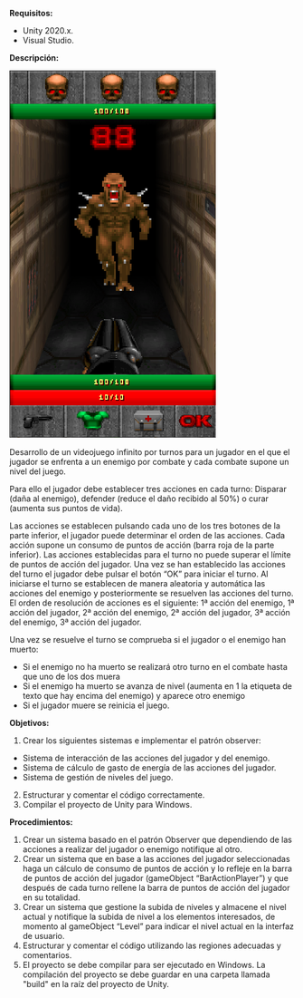 **Requisitos:**
- Unity 2020.x.
- Visual Studio.

**Descripción:**

![](https://raw.githubusercontent.com/chloroplastgames/Unity-07Scripting-08Arquitecture-01FunctionalSystems-02DesignProgrammingPatterns-Exercise02/master/readme_resources/screenshot.png "Mock up")

Desarrollo de un videojuego infinito por turnos para un jugador en el que el jugador se enfrenta a un enemigo por combate y cada combate supone un nivel del juego.

Para ello el jugador debe establecer tres acciones en cada turno: Disparar (daña al enemigo), defender (reduce el daño recibido al 50%) o curar (aumenta sus puntos de vida).

Las acciones se establecen pulsando cada uno de los tres botones de la parte inferior, el jugador puede determinar el orden de las acciones. Cada acción supone un consumo de puntos de acción (barra roja de la parte inferior). Las acciones establecidas para el turno no puede superar el límite de puntos de acción del jugador.
Una vez se han establecido las acciones del turno el jugador debe pulsar el botón “OK” para iniciar el turno. Al iniciarse el turno se establecen de manera aleatoria y automática las acciones del enemigo y posteriormente se resuelven las acciones del turno. El orden de resolución de acciones es el siguiente: 1ª acción del enemigo, 1ª acción del jugador, 2ª acción del enemigo, 2ª acción del jugador, 3ª acción del enemigo, 3ª acción del jugador.

Una vez se resuelve el turno se comprueba si el jugador o el enemigo han muerto:
* Si el enemigo no ha muerto se realizará otro turno en el combate hasta que uno de los dos muera
* Si el enemigo ha muerto se avanza de nivel (aumenta en 1 la etiqueta de texto que hay encima del enemigo) y aparece otro enemigo
* Si el jugador muere se reinicia el juego.


**Objetivos:**
1. Crear los siguientes sistemas e implementar el patrón observer:
* Sistema de interacción de las acciones del jugador y del enemigo.
* Sistema de cálculo de gasto de energía de las acciones del jugador.
* Sistema de gestión de niveles del juego.
2. Estructurar y comentar el código correctamente.
3. Compilar el proyecto de Unity para Windows.


**Procedimientos:**
1. Crear un sistema basado en el patrón Observer que dependiendo de las acciones a realizar del jugador o enemigo notifique al otro.
2. Crear un sistema que en base a las acciones del jugador seleccionadas haga un cálculo de consumo de puntos de acción y lo refleje en la barra de puntos de acción del jugador (gameObject “BarActionPlayer”) y que después de cada turno rellene la barra de puntos de acción del jugador en su totalidad.
3. Crear un sistema que gestione la subida de niveles y almacene el nivel actual y notifique la subida de nivel a los elementos interesados, de momento al gameObject “Level” para indicar el nivel actual en la interfaz de usuario.
4. Estructurar y comentar el código utilizando las regiones adecuadas y comentarios.
5. El proyecto se debe compilar para ser ejecutado en Windows. La compilación del proyecto se debe guardar en una carpeta llamada "build" en la raíz del proyecto de Unity.
